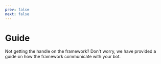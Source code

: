 ```yaml
---
prev: false
next: false
---
```


# Guide
Not getting the handle on the framework? Don't worry, we have provided a guide on how the framework communicate with your bot.